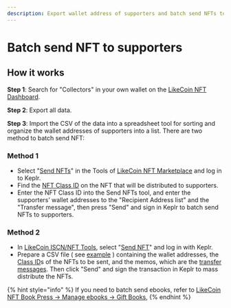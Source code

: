 ```yaml
---
description: Export wallet address of supporters and batch send NFTs to them
---
```


# Batch send NFT to supporters

## **How it works**

**Step 1**: Search for "Collectors" in your own wallet on the [LikeCoin NFT Dashboard](https://likecoin.github.io/likecoin-nft-dashboard/#/).

**Step 2**: Export all data.

**Step 3**: Import the CSV of the data into a spreadsheet tool for sorting and organize the wallet addresses of supporters into a list. There are two method to batch send NFT:

### Method 1

* Select "[Send NFTs](https://likecoin.github.io/likecoin-nft-marketplace/tools/send)" in the Tools of [LikeCoin NFT Marketplace](https://likecoin.github.io/likecoin-nft-marketplace/) and log in to Keplr.
* Find the [NFT Class ID](../liker-land/nft-details.md#nft-class-id) on the NFT that will be distributed to supporters.
* Enter the NFT Class ID into the Send NFTs tool, and enter the supporters’ wallet addresses to the "Recipient Address list" and the "Transfer message", then press "Send" and sign in Keplr to batch send NFTs to supporters.

### Method 2

* In [LikeCoin ISCN/NFT Tools](https://likecoin.github.io/iscn-nft-tools/), select "[Send NFT](https://likecoin.github.io/iscn-nft-tools/send-nft)" and log in with Keplr.
* Prepare a CSV file ( see [example](https://github.com/likecoin/iscn-nft-tools/blob/master/send-nft/list\_example.csv) ) containing the wallet addresses, the [Class ID](../liker-land/nft-details.md#nft-class-id)s of the NFTs to be sent, and the memos, which are the [transfer messages](batch.md#step-2-enter-the-recipients-wallet-address-and-transfer-message). Then click "Send" and sign the transaction in Keplr to mass distribute the NFTs.

{% hint style="info" %}
If you need to batch send ebooks, refer to [LikeCoin NFT Book Press -> Manage ebooks -> Gift Books](../nft-book-press/nft-book-store.md),
{% endhint %}
